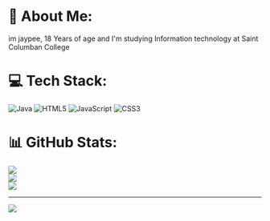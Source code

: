 # 💫 About Me:
im jaypee,  18 Years of age and I'm studying Information technology at Saint Columban College


# 💻 Tech Stack:
![Java](https://img.shields.io/badge/java-%23ED8B00.svg?style=for-the-badge&logo=openjdk&logoColor=white) ![HTML5](https://img.shields.io/badge/html5-%23E34F26.svg?style=for-the-badge&logo=html5&logoColor=white) ![JavaScript](https://img.shields.io/badge/javascript-%23323330.svg?style=for-the-badge&logo=javascript&logoColor=%23F7DF1E) ![CSS3](https://img.shields.io/badge/css3-%231572B6.svg?style=for-the-badge&logo=css3&logoColor=white)
# 📊 GitHub Stats:
![](https://github-readme-stats.vercel.app/api?username=Kaito-jp&theme=dark&hide_border=false&include_all_commits=false&count_private=false)<br/>
![](https://nirzak-streak-stats.vercel.app/?user=Kaito-jp&theme=dark&hide_border=false)<br/>
![](https://github-readme-stats.vercel.app/api/top-langs/?username=Kaito-jp&theme=dark&hide_border=false&include_all_commits=false&count_private=false&layout=compact)

---
[![](https://visitcount.itsvg.in/api?id=Kaito-jp&icon=0&color=0)](https://visitcount.itsvg.in)

<!-- Proudly created with GPRM ( https://gprm.itsvg.in ) -->
